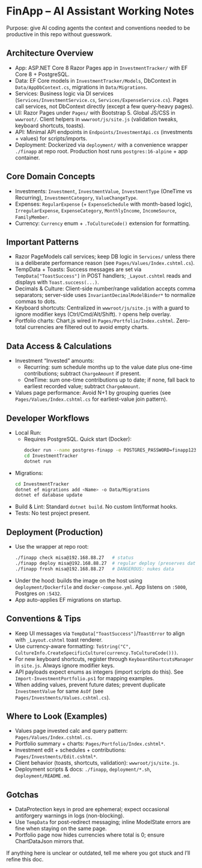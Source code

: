 # FinApp – AI Assistant Working Notes

Purpose: give AI coding agents the context and conventions needed to be productive in this repo without guesswork.

## Architecture Overview
- App: ASP.NET Core 8 Razor Pages app in `InvestmentTracker/` with EF Core 8 + PostgreSQL.
- Data: EF Core models in `InvestmentTracker/Models`, DbContext in `Data/AppDbContext.cs`, migrations in `Data/Migrations`.
- Services: Business logic via DI services (`Services/InvestmentService.cs`, `Services/ExpenseService.cs`). Pages call services, not DbContext directly (except a few query-heavy pages).
- UI: Razor Pages under `Pages/` with Bootstrap 5. Global JS/CSS in `wwwroot/`. Client helpers in `wwwroot/js/site.js` (validation tweaks, keyboard shortcuts, toasts).
- API: Minimal API endpoints in `Endpoints/InvestmentApi.cs` (investments + values) for scripts/imports.
- Deployment: Dockerized via `deployment/` with a convenience wrapper `./finapp` at repo root. Production host runs `postgres:16-alpine` + app container.

## Core Domain Concepts
- Investments: `Investment`, `InvestmentValue`, `InvestmentType` (OneTime vs Recurring), `InvestmentCategory`, `ValueChangeType`.
- Expenses: `RegularExpense` (+ `ExpenseSchedule` with month-based logic), `IrregularExpense`, `ExpenseCategory`, `MonthlyIncome`, `IncomeSource`, `FamilyMember`.
- Currency: `Currency` enum + `.ToCultureCode()` extension for formatting.

## Important Patterns
- Razor PageModels call services; keep DB logic in `Services/` unless there is a deliberate performance reason (see `Pages/Values/Index.cshtml.cs`).
- TempData + Toasts: Success messages are set via `TempData["ToastSuccess"]` in POST handlers; `_Layout.cshtml` reads and displays with `Toast.success(...)`.
- Decimals & Culture: Client-side number/range validation accepts comma separators; server-side uses `InvariantDecimalModelBinder*` to normalize commas to dots.
- Keyboard shortcuts: Centralized in `wwwroot/js/site.js` with a guard to ignore modifier keys (Ctrl/Cmd/Alt/Shift). `?` opens help overlay.
- Portfolio charts: Chart.js wired in `Pages/Portfolio/Index.cshtml`. Zero-total currencies are filtered out to avoid empty charts.

## Data Access & Calculations
- Investment “Invested” amounts:
  - Recurring: sum schedule months up to the value date plus one-time contributions; subtract `ChargeAmount` if present.
  - OneTime: sum one-time contributions up to date; if none, fall back to earliest recorded value; subtract `ChargeAmount`.
- Values page performance: Avoid N+1 by grouping queries (see `Pages/Values/Index.cshtml.cs` for earliest-value join pattern).

## Developer Workflows
- Local Run:
  - Requires PostgreSQL. Quick start (Docker):
    ```bash
    docker run --name postgres-finapp -e POSTGRES_PASSWORD=finapp123 -e POSTGRES_DB=finapp_dev -e POSTGRES_USER=finapp -p 5432:5432 -d postgres:16-alpine
    cd InvestmentTracker
    dotnet run
    ```
- Migrations:
  ```bash
  cd InvestmentTracker
  dotnet ef migrations add <Name> -o Data/Migrations
  dotnet ef database update
  ```
- Build & Lint: Standard `dotnet build`. No custom lint/format hooks.
- Tests: No test project present.

## Deployment (Production)
- Use the wrapper at repo root:
  ```bash
  ./finapp check misa@192.168.88.27   # status
  ./finapp deploy misa@192.168.88.27  # regular deploy (preserves data)
  ./finapp fresh misa@192.168.88.27   # DANGEROUS: nukes data
  ```
- Under the hood: builds the image on the host using `deployment/Dockerfile` and `docker-compose.yml`. App listens on `:5000`, Postgres on `:5432`.
- App auto-applies EF migrations on startup.

## Conventions & Tips
- Keep UI messages via `TempData["ToastSuccess"]`/`ToastError` to align with `_Layout.cshtml` toast renderer.
- Use currency-aware formatting: `ToString("C", CultureInfo.CreateSpecificCulture(currency.ToCultureCode()))`.
- For new keyboard shortcuts, register through `KeyboardShortcutsManager` in `site.js`. Always ignore modifier keys.
- API payloads expect enums as integers (import scripts do this). See `Import-InvestmentPortfolio.ps1` for mapping examples.
- When adding values, prevent future dates; prevent duplicate `InvestmentValue` for same `AsOf` (see `Pages/Investments/Values.cshtml.cs`).

## Where to Look (Examples)
- Values page invested calc and query pattern: `Pages/Values/Index.cshtml.cs`.
- Portfolio summary + charts: `Pages/Portfolio/Index.cshtml*`.
- Investment edit + schedules + contributions: `Pages/Investments/Edit.cshtml*`.
- Client behavior (toasts, shortcuts, validation): `wwwroot/js/site.js`.
- Deployment scripts & docs: `./finapp`, `deployment/*.sh`, `deployment/README.md`.

## Gotchas
- DataProtection keys in prod are ephemeral; expect occasional antiforgery warnings in logs (non-blocking).
- Use `TempData` for post-redirect messaging; inline ModelState errors are fine when staying on the same page.
- Portfolio page now hides currencies where total is 0; ensure ChartDataJson mirrors that.

If anything here is unclear or outdated, tell me where you got stuck and I’ll refine this doc.

